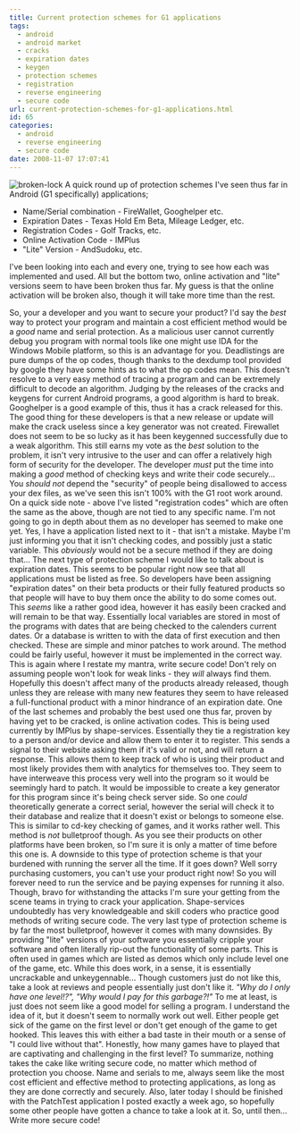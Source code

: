 ```yaml
---
title: Current protection schemes for G1 applications
tags:
  - android
  - android market
  - cracks
  - expiration dates
  - keygen
  - protection schemes
  - registration
  - reverse engineering
  - secure code
url: current-protection-schemes-for-g1-applications.html
id: 65
categories:
  - android
  - reverse engineering
  - secure code
date: 2008-11-07 17:07:41
---
```


![](http://173.230.150.16/blog/wp-content/uploads/2008/11/broken-lock.jpg "broken-lock") A quick round up of protection schemes I've seen thus far in Android (G1 specifically) applications;

*   Name/Serial combination - FireWallet, Googhelper etc.
*   Expiration Dates - Texas Hold Em Beta, Mileage Ledger, etc.
*   Registration Codes - Golf Tracks, etc.
*   Online Activation Code - IMPlus
*   "Lite" Version - AndSudoku, etc.

I've been looking into each and every one, trying to see how each was implemented and used. All but the bottom two, online activation and "lite" versions seem to have been broken thus far. My guess is that the online activation will be broken also, though it will take more time than the rest.

So, your a developer and you want to secure your product? I'd say the _best_ way to protect your program and maintain a cost efficient method would be a _good_ name and serial protection. As a malicious user cannot currently debug you program with normal tools like one might use IDA for the Windows Mobile platform, so this is an advantage for you. Deadlistings are pure dumps of the op codes, though thanks to the dexdump tool provided by google they have some hints as to what the op codes mean. This doesn't resolve to a very easy method of tracing a program and can be extremely difficult to decode an algorithm. Judging by the releases of the cracks and keygens for current Android programs, a good algorithm is hard to break. Googhelper is a good example of this, thus it has a crack released for this. The good thing for these developers is that a new release or update will make the crack useless since a key generator was not created. Firewallet does not seem to be so lucky as it has been keygenned successfully due to a weak algorithm. This still earns my vote as the _best_ solution to the problem, it isn't very intrusive to the user and can offer a relatively high form of security for the developer. The developer _must_ put the time into making a _good_ method of checking keys and write their code securely... You _should not_ depend the "security" of people being disallowed to access your dex files, as we've seen this isn't 100% with the G1 root work around. 
On a quick side note - above I've listed "registration codes" which are often the same as the above, though are not tied to any specific name. I'm not going to go in depth about them as no developer has seemed to make one yet. Yes, I have a application listed next to it - that isn't a mistake. Maybe I'm just informing you that it isn't checking codes, and possibly just a static variable. This _obviously_ would not be a secure method if they are doing that...
The next type of protection scheme I would like to talk about is expiration dates. This seems to be popular right now see that all applications must be listed as free. So developers have been assigning "expiration dates" on their beta products or their fully featured products so that people will have to buy them once the ability to do some comes out. This _seems_ like a rather good idea, however it has easily been cracked and will remain to be that way. Essentially local variables are stored in most of the programs with dates that are being checked to the calenders current dates. Or a database is written to with the data of first execution and then checked. These are simple and minor patches to work around. The method could be fairly useful, however it must be implemented in the correct way. This is again where I restate my mantra, write secure code! Don't rely on assuming people won't look for weak links - they _will_ always find them. Hopefully this doesn't affect many of the products already released, though unless they are release with many new features they seem to have released a full-functional product with a minor hindrance of an expiration date.
One of the last schemes and probably the best used one thus far, proven by having yet to be cracked, is online activation codes. This is being used currently by IMPlus by shape-services. Essentially they tie a registration key to a person and/or device and allow them to enter it to register. This sends a signal to their website asking them if it's valid or not, and will return a response. This allows them to keep track of who is using their product and most likely provides them with analytics for themselves too. They seem to have interweave this process very well into the program so it would be seemingly hard to patch. It would be impossible to create a key generator for this program since it's being check server side. So one _could_ theoretically generate a correct serial, however the serial will check it to their database and realize that it doesn't exist or belongs to someone else. This is similar to cd-key checking of games, and it works rather well. This method is _not_ bulletproof though. As you see their products on other platforms have been broken, so I'm sure it is only a matter of time before this one is. A downside to this type of protection scheme is that your burdened with running the server all the time. If it goes down? Well sorry purchasing customers, you can't use your product right now! So you will forever need to run the service and be paying expenses for running it also. Though, bravo for withstanding the attacks I'm sure your getting from the scene teams in trying to crack your application. Shape-services undoubtedly has very knowledgeable and skill coders who practice good methods of writing secure code.
The very last type of protection scheme is by far the most bulletproof, however it comes with many downsides. By providing "lite" versions of your software you essentially cripple your software and often literally rip-out the functionality of some parts. This is often used in games which are listed as demos which only include level one of the game, etc. While this does work, in a sense, it is essentially uncrackable and unkeygennable... Though customers just do not like this, take a look at reviews and people essentially just don't like it. _"Why do I only have one level!?", "Why would I pay for this garbage?!"_ To me at least, is just does not seem like a good model for selling a program. I understand the idea of it, but it doesn't seem to normally work out well. Either people get sick of the game on the first level or don't get enough of the game to get hooked. This leaves this with either a bad taste in their mouth or a sense of "I could live without that". Honestly, how many games have to played that are captivating and challenging in the first level?
To summarize, nothing takes the cake like writing secure code, no matter which method of protection you choose. Name and serials to me, always seem like the most cost efficient and effective method to protecting applications, as long as they are done correctly and securely.
Also, later today I should be finished with the PatchTest application I posted exactly a week ago, so hopefully some other people have gotten a chance to take a look at it. So, until then... Write more secure code!